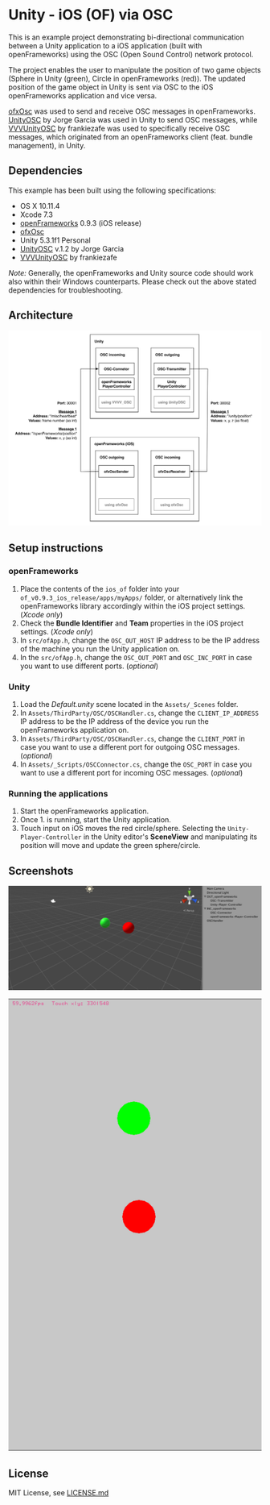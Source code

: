 # Unity - iOS (OF) via OSC

This is an example project demonstrating bi-directional communication between a Unity application to a iOS application (built with openFrameworks) using the OSC (Open Sound Control) network protocol.


The project enables the user to manipulate the position of two game objects (Sphere in Unity (green), Circle in openFrameworks (red)). The updated position of the game object in Unity is sent via OSC to the iOS openFrameworks application and vice versa.


[ofxOsc](http://openframeworks.cc/documentation/ofxOsc/) was used to send and receive OSC messages in openFrameworks.
[UnityOSC](https://github.com/jorgegarcia/UnityOSC) by Jorge Garcia was used in Unity to send OSC messages, while  [VVVUnityOSC](https://github.com/frankiezafe/VVVVUnityOSC) by frankiezafe was used to specifically receive OSC messages, which originated from an openFrameworks client (feat. bundle management), in Unity.


## Dependencies
This example has been built using the following specifications:

* OS X 10.11.4
* Xcode 7.3
* [openFrameworks](https://github.com/openframeworks/openFrameworks/) 0.9.3 (iOS release)
* [ofxOsc](http://openframeworks.cc/documentation/ofxOsc/)
* Unity 5.3.1f1 Personal
* [UnityOSC](https://github.com/jorgegarcia/UnityOSC) v.1.2 by Jorge Garcia
* [VVVUnityOSC](https://github.com/frankiezafe/VVVVUnityOSC) by frankiezafe


*Note:* Generally, the openFrameworks and Unity source code should work also within their Windows counterparts. Please check out the above stated dependencies for troubleshooting.


## Architecture

![Unity - iOS via OSC architecture](docs/unity_ios_osc_architecture.png)


## Setup instructions
### openFrameworks
1. Place the contents of the `ios_of` folder into your `of_v0.9.3_ios_release/apps/myApps/` folder, or alternatively link the openFrameworks library accordingly within the iOS project settings. (*Xcode only*)
2. Check the **Bundle Identifier** and **Team** properties in the iOS project settings. (*Xcode only*)
3. In `src/ofApp.h`, change the `OSC_OUT_HOST` IP address to be the IP address of the machine you run the Unity application on.
4. In the `src/ofApp.h`, change the `OSC_OUT_PORT` and `OSC_INC_PORT` in case you want to use different ports. (*optional*)


### Unity
1. Load the *Default.unity* scene located in the `Assets/_Scenes` folder.
2. In `Assets/ThirdParty/OSC/OSCHandler.cs`, change the `CLIENT_IP_ADDRESS` IP address to be the IP address of the device you run the openFrameworks application on.
3. In `Assets/ThirdParty/OSC/OSCHandler.cs`, change the `CLIENT_PORT` in case you want to use a different port for outgoing OSC messages. (*optional*)
3. In `Assets/_Scripts/OSCConnector.cs`, change the `OSC_PORT` in case you want to use a different port for incoming OSC messages. (*optional*)


### Running the applications
1. Start the openFrameworks application.
2. Once 1. is running, start the Unity application.
3. Touch input on iOS moves the red circle/sphere. Selecting the `Unity-Player-Controller` in the Unity editor's **SceneView** and manipulating its position will move and update the green sphere/circle.


## Screenshots

![Unity application](docs/unity_screenshot.png)

![iOS application](docs/ios_screenshot.PNG)


## License
MIT License, see [LICENSE.md](docs/LICENSE.md)
